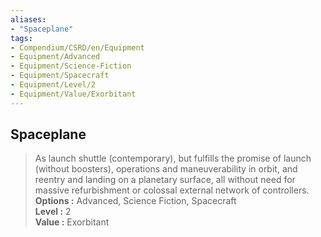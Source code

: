 ```yaml
---
aliases:
- "Spaceplane"
tags:
- Compendium/CSRD/en/Equipment
- Equipment/Advanced
- Equipment/Science-Fiction
- Equipment/Spacecraft
- Equipment/Level/2
- Equipment/Value/Exorbitant
---
```


  
## Spaceplane  
  
>As launch shuttle (contemporary), but fulfills the promise of launch (without boosters), operations and maneuverability in orbit, and reentry and landing on a planetary surface, all without need for massive refurbishment or colossal external network of controllers.  
> **Options :** Advanced, Science Fiction, Spacecraft  
> **Level :** 2  
> **Value :** Exorbitant